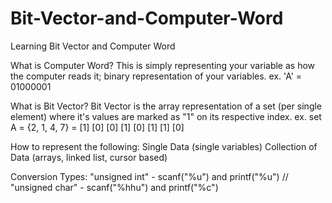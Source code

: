 # Bit-Vector-and-Computer-Word
Learning Bit Vector and Computer Word

What is Computer Word? 
    This is simply representing your variable as how the computer reads it; binary representation of your variables. 
    ex. 'A' = 01000001

What is Bit Vector?
    Bit Vector is the array representation of a set (per single element) where it's values are marked as "1" on its respective index. 
    ex. set A = {2, 1, 4, 7} = [1] [0] [0] [1] [0] [1] [1] [0]

How to represent the following:
    Single Data (single variables)
    Collection of Data (arrays, linked list, cursor based)

Conversion Types:
    "unsigned int" - scanf("%u") and printf("%u") // "unsigned char" - scanf("%hhu") and printf("%c")